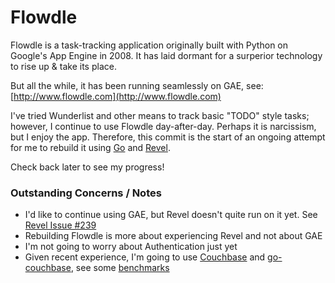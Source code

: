 Flowdle
================
Flowdle is a task-tracking application originally built with Python on Google's App Engine in 2008.  It has laid dormant for a surperior technology to rise up & take its place.

But all the while, it has been running seamlessly on GAE, see: [http://www.flowdle.com](http://www.flowdle.com)

I've tried Wunderlist and other means to track basic "TODO" style tasks; however, I continue to use Flowdle day-after-day.  Perhaps it is narcissism, but I enjoy the app.  Therefore, this commit is the start of an ongoing attempt for me to rebuild it using [Go](http://golang.org) and [Revel](http://robfig.github.io/revel/).  

Check back later to see my progress!


### Outstanding Concerns / Notes
* I'd like to continue using GAE, but Revel doesn't quite run on it yet.  See [Revel Issue #239](https://github.com/robfig/revel/issues/239)
* Rebuilding Flowdle is more about experiencing Revel and not about GAE
* I'm not going to worry about Authentication just yet
* Given recent experience, I'm going to use [Couchbase](http://couchbase.com) and [go-couchbase](https://github.com/couchbaselabs/go-couchbase), see some [benchmarks](http://github.com/xeb/couchbase-tests)